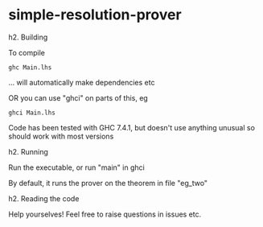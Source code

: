 simple-resolution-prover
========================

h2. Building

To compile

    ghc Main.lhs

... will automatically make dependencies etc



OR you can use "ghci" on parts of this, eg

    ghci Main.lhs


Code has been tested with GHC 7.4.1, but doesn't use anything unusual so should work with most versions


h2. Running

Run the executable, or run "main" in ghci

By default, it runs the prover on the theorem in file "eg_two"



h2. Reading the code

Help yourselves! Feel free to raise questions in issues etc. 


